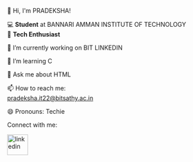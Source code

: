 👋 Hi, I'm PRADEKSHA!

💻 **Student** at BANNARI AMMAN INSTITUTE OF TECHNOLOGY  
🌟 **Tech Enthusiast**

🔭 I’m currently working on BIT LINKEDIN

🌱 I’m learning C

💬 Ask me about HTML

📫 How to reach me:                                                                       
pradeksha.it22@bitsathy.ac.in

😄 Pronouns: Techie

Connect with me:

[<img width="48" height="48" src="https://img.icons8.com/color/48/linkedin.png" alt="linkedin"/>](https://www.linkedin.com/in/pradeksha-k-168a35259/)
